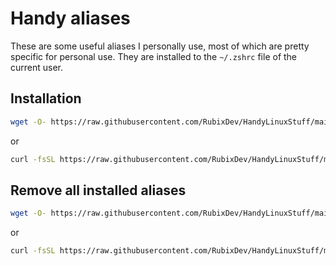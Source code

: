 # Handy aliases
These are some useful aliases I personally use, most of which are pretty specific for personal use.
They are installed to the `~/.zshrc` file of the current user.

## Installation
```bash
wget -O- https://raw.githubusercontent.com/RubixDev/HandyLinuxStuff/main/AliasSetup/install.sh | bash
```
or
```bash
curl -fsSL https://raw.githubusercontent.com/RubixDev/HandyLinuxStuff/main/AliasSetup/install.sh | bash
```

## Remove all installed aliases
```bash
wget -O- https://raw.githubusercontent.com/RubixDev/HandyLinuxStuff/main/AliasSetup/removeAll.sh | bash
```
or
```bash
curl -fsSL https://raw.githubusercontent.com/RubixDev/HandyLinuxStuff/main/AliasSetup/removeAll.sh | bash
```
